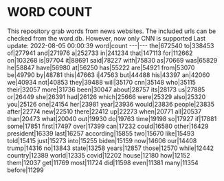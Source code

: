 # WORD COUNT
This repository grab words from news websites. The included urls can be checked from the word.db.
However, now only CNN is supported
Last update: 2022-08-05 00:00:39
word|count
---|---
the|672540
to|338453
of|277941
and|271976
a|252733
in|241234
that|147113
for|112662
on|103268
is|97704
it|88691
said|78227
with|75830
as|70669
was|65829
he|58847
have|56980
at|56250
has|55222
are|54921
from|53070
be|49790
by|48781
this|47663
i|47563
but|44488
his|43397
an|42060
we|40934
not|40853
they|39488
will|35170
cnn|35148
who|35115
their|32057
more|31736
been|30047
about|28757
its|28173
us|27885
or|26449
she|26391
had|26126
which|25666
were|25329
also|25320
you|25126
one|24154
her|23981
year|23936
would|23836
people|23835
after|22774
new|22510
there|22412
up|22273
when|20771
all|20537
than|20473
what|20040
out|19930
do|19763
time|19198
so|17927
if|17881
some|17851
first|17497
over|17399
can|17232
could|16580
other|16429
president|16339
last|16257
according|15855
two|15670
like|15493
told|15415
just|15273
into|15255
biden|15159
now|14606
our|14408
trump|14316
no|13843
state|13258
years|12857
those|12570
while|12442
country|12389
world|12335
covid|12202
house|12180
how|12152
them|12037
get|11769
most|11724
did|11598
even|11381
many|11354
before|11299
